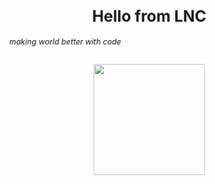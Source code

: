 <h1 align="center">Hello from LNC</h1>
<h6 align="left">making world better with code</h6>
<div align="center">
  <img height="200" src="https://images.pexels.com/photos/1269789/pexels-photo-1269789.jpeg"  />
</div>


